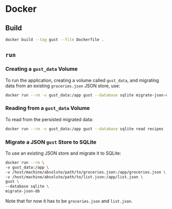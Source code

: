 # Docker

## Build

```bash
docker build --tag gust --file Dockerfile .
```

## `run`

### Creating a `gust_data` Volume

To run the application, creating a volume called `gust_data`,
and migrating data from an existing `groceries.json` JSON store, use:

```bash
docker run --rm -v gust_data:/app gust --database sqlite migrate-json-db
```

### Reading from a `gust_data` Volume

To read from the persisted migrated data:

```bash
docker run --rm -v gust_data:/app gust --database sqlite read recipes
```

### Migrate a JSON `gust` Store to SQLite

To use an existing JSON store and migrate it to SQLite:

```bash
docker run --rm \
-v gust_data:/app \
-v /host/machine/absolute/path/to/groceries.json:/app/groceries.json \
-v /host/machine/absolute/path/to/list.json:/app/list.json \
gust \
--database sqlite \
migrate-json-db
```

Note that for now it has to be `groceries.json` and `list.json`.
